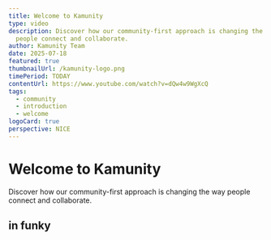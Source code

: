 ```yaml
---
title: Welcome to Kamunity
type: video
description: Discover how our community-first approach is changing the way
  people connect and collaborate.
author: Kamunity Team
date: 2025-07-18
featured: true
thumbnailUrl: /kamunity-logo.png
timePeriod: TODAY
contentUrl: https://www.youtube.com/watch?v=dQw4w9WgXcQ
tags:
  - community
  - introduction
  - welcome
logoCard: true
perspective: NICE
---
```

# Welcome to Kamunity

Discover how our community-first approach is changing the way people connect and collaborate.

## i﻿n funky